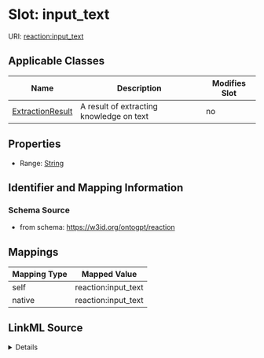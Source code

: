

# Slot: input_text

URI: [reaction:input_text](http://w3id.org/ontogpt/reaction/input_text)



<!-- no inheritance hierarchy -->





## Applicable Classes

| Name | Description | Modifies Slot |
| --- | --- | --- |
| [ExtractionResult](ExtractionResult.md) | A result of extracting knowledge on text |  no  |







## Properties

* Range: [String](String.md)





## Identifier and Mapping Information







### Schema Source


* from schema: https://w3id.org/ontogpt/reaction




## Mappings

| Mapping Type | Mapped Value |
| ---  | ---  |
| self | reaction:input_text |
| native | reaction:input_text |




## LinkML Source

<details>
```yaml
name: input_text
from_schema: https://w3id.org/ontogpt/reaction
rank: 1000
alias: input_text
owner: ExtractionResult
domain_of:
- ExtractionResult
range: string

```
</details>